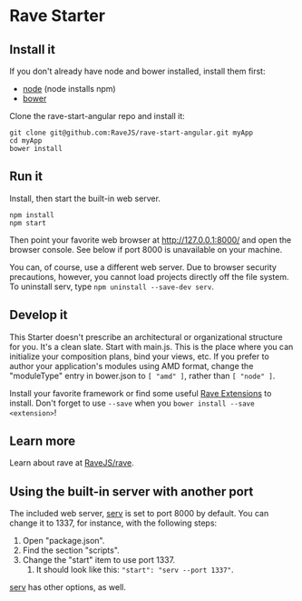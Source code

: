 # Rave Starter


## Install it

If you don't already have node and bower installed, install them first:

- [node](http://nodejs.org/) (node installs npm)
- [bower](http://bower.io/)

Clone the rave-start-angular repo and install it:

```
git clone git@github.com:RaveJS/rave-start-angular.git myApp
cd myApp
bower install
```


## Run it

Install, then start the built-in web server.

```
npm install
npm start
```

Then point your favorite web browser at http://127.0.0.1:8000/ and open
the browser console.  See below if port 8000 is unavailable on your machine.

You can, of course, use a different web server.  Due to browser security
precautions, however, you cannot load projects directly off the file system.
To uninstall serv, type `npm uninstall --save-dev serv`.


## Develop it

This Starter doesn't prescribe an architectural or organizational structure
for you.  It's a clean slate.  Start with main.js.  This is the place where
you can initialize your composition plans, bind your views, etc.  If you
prefer to author your application's modules using AMD format, change the
"moduleType" entry in bower.json to `[ "amd" ]`, rather than `[ "node" ]`.

Install your favorite framework or find some useful
[Rave Extensions](http://bower.io/search/?q=rave-extension) to install.
Don't forget to use `--save` when you `bower install --save <extension>`!


## Learn more

Learn about rave at [RaveJS/rave](https://github.com/RaveJS/rave).


## Using the built-in server with another port

The included web server, [serv](https://github.com/scothis/serv) is set to port
8000 by default.  You can change it to 1337, for instance, with the following
steps:

1. Open "package.json".
1. Find the section "scripts".
1. Change the "start" item to use port 1337.
	1. It should look like this: `"start": "serv --port 1337"`.

[serv](https://github.com/scothis/serv) has other options, as well.

